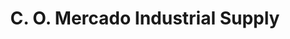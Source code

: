 ---
title: "C. O. Mercado Industrial Supply"
url: /santa-rosa/c-o-mercado-industrial-supply/
shop: Eisenwaren
---